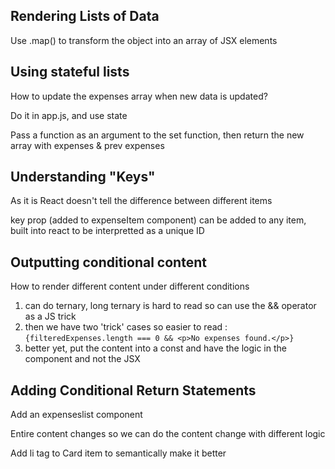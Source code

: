 ## Rendering Lists of Data

Use .map() to transform the object into an array of JSX elements


## Using stateful lists

How to update the expenses array when new data is updated?

Do it in app.js, and use state

Pass a function as an argument to the set function, then return the new array with expenses & prev expenses


## Understanding "Keys"

As it is React doesn't tell the difference between different items

key prop (added to expenseItem component) can be added to any item, built into react to be interpretted as a unique ID


## Outputting conditional content

How to render different content under different conditions
1. can do ternary, long ternary is hard to read so can use the && operator as a JS trick
1. then we have two 'trick' cases so easier to read : ``{filteredExpenses.length === 0 && <p>No expenses found.</p>} ``
1. better yet, put the content into a const and have the logic in the component and not the JSX


## Adding Conditional Return Statements

Add an expenseslist component

Entire content changes so we can do the content change with different logic

Add li tag to Card item to semantically make it better